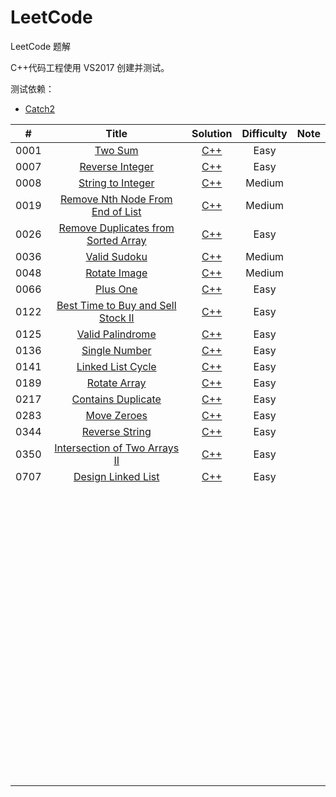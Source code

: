 # LeetCode
LeetCode 题解



C++代码工程使用 VS2017 创建并测试。



测试依赖：

- [Catch2](https://github.com/catchorg/Catch2)



|  #   |                            Title                             |                           Solution                           | Difficulty | Note |
| :--: | :----------------------------------------------------------: | :----------------------------------------------------------: | :--------: | ---- |
| 0001 |      [Two Sum](https://leetcode.com/problems/two-sum/)       | [C++](https://github.com/CPythoner/LeetCode/blob/master/0001.%20Two%20Sum/0001.%20Two%20Sum.h) |    Easy    |      |
| 0007 | [Reverse Integer](https://leetcode.com/problems/reverse-integer/) | [C++](https://github.com/CPythoner/LeetCode/blob/master/0007.%20Reverse%20Integer/0007.%20Reverse%20Integer.h) |    Easy    |      |
| 0008 | [String to Integer](<https://leetcode.com/problems/string-to-integer-atoi/>) | [C++](https://github.com/CPythoner/LeetCode/blob/master/0007.%20Reverse%20Integer/0007.%20Reverse%20Integer.h) |   Medium   |      |
| 0019 | [Remove Nth Node From End of List](https://leetcode.com/problems/remove-nth-node-from-end-of-list/) | [C++](https://github.com/CPythoner/LeetCode/blob/master/0019.%20Remove%20Nth%20Node%20From%20End%20of%20List/0019.%20Remove%20Nth%20Node%20From%20End%20of%20List.h) |   Medium   |      |
| 0026 | [Remove Duplicates from Sorted Array](https://leetcode.com/problems/remove-duplicates-from-sorted-array/) | [C++](https://github.com/CPythoner/LeetCode/blob/master/0026.%20Remove%20Duplicates%20from%20Sorted%20Array/0026.%20Remove%20Duplicates%20from%20Sorted%20Array.h) |    Easy    |      |
| 0036 | [Valid Sudoku](https://leetcode.com/problems/valid-sudoku/)  | [C++](https://github.com/CPythoner/LeetCode/blob/master/0036.%20Valid%20Sudoku/0036.%20Valid%20Sudoku.h) |   Medium   |      |
| 0048 | [Rotate Image](https://leetcode.com/problems/rotate-image/)  | [C++](https://github.com/CPythoner/LeetCode/tree/master/0048.%20Rotate%20Image) |   Medium   |      |
| 0066 |     [Plus One](https://leetcode.com/problems/plus-one/)      | [C++](https://github.com/CPythoner/LeetCode/blob/master/0066.%20Plus%20One/0066.%20Plus%20One.h) |    Easy    |      |
| 0122 | [Best Time to Buy and Sell Stock II](https://leetcode.com/problems/best-time-to-buy-and-sell-stock-ii/) | [C++](https://github.com/CPythoner/LeetCode/blob/master/0122.%20Best%20Time%20to%20Buy%20and%20Sell%20Stock%20II/0122.%20Best%20Time%20to%20Buy%20and%20Sell%20Stock%20II.h) |    Easy    |      |
| 0125 | [Valid Palindrome](https://leetcode.com/problems/valid-palindrome/) | [C++](https://github.com/CPythoner/LeetCode/blob/master/0125.%20Valid%20Palindrome/0125.%20Valid%20Palindrome.h) |    Easy    |      |
| 0136 | [Single Number](https://leetcode.com/problems/single-number/) | [C++](https://github.com/CPythoner/LeetCode/blob/master/0136.%20Single%20Number/0136.%20Single%20Number.h) |    Easy    |      |
| 0141 | [Linked List Cycle](https://leetcode.com/problems/linked-list-cycle/) | [C++](https://github.com/CPythoner/LeetCode/blob/master/0141.%20Linked%20List%20Cycle/0141.%20Linked%20List%20Cycle.h) |    Easy    |      |
| 0189 | [Rotate Array](https://leetcode.com/problems/rotate-array/)  | [C++](https://github.com/CPythoner/LeetCode/blob/master/0189.%20Rotate%20Array/0189.%20Rotate%20Array.h) |    Easy    |      |
| 0217 | [Contains Duplicate](https://leetcode.com/problems/contains-duplicate/) | [C++](https://github.com/CPythoner/LeetCode/blob/master/0217.%20Contains%20Duplicate/0217.%20Contains%20Duplicate.h) |    Easy    |      |
| 0283 |  [Move Zeroes](https://leetcode.com/problems/move-zeroes/)   | [C++](https://github.com/CPythoner/LeetCode/blob/master/0283.%20Move%20Zeroes/0283.%20Move%20Zeroes.h) |    Easy    |      |
| 0344 | [Reverse String](https://leetcode.com/problems/reverse-string/) | [C++](https://github.com/CPythoner/LeetCode/blob/master/0344.%20Reverse%20String/0344.%20Reverse%20String.h) |    Easy    |      |
| 0350 | [Intersection of Two Arrays II](https://leetcode.com/problems/intersection-of-two-arrays-ii/) | [C++](https://github.com/CPythoner/LeetCode/blob/master/0350.%20Intersection%20of%20Two%20Arrays%20II/0350.%20Intersection%20of%20Two%20Arrays%20II.h) |    Easy    |      |
| 0707 | [Design Linked List](https://leetcode.com/problems/design-linked-list/) | [C++](https://github.com/CPythoner/LeetCode/blob/master/0707.%20Design%20Linked%20List/0707.%20Design%20Linked%20List.h) |    Easy    |      |
|      |                                                              |                                                              |            |      |
|      |                                                              |                                                              |            |      |
|      |                                                              |                                                              |            |      |
|      |                                                              |                                                              |            |      |
|      |                                                              |                                                              |            |      |
|      |                                                              |                                                              |            |      |
|      |                                                              |                                                              |            |      |
|      |                                                              |                                                              |            |      |
|      |                                                              |                                                              |            |      |
|      |                                                              |                                                              |            |      |
|      |                                                              |                                                              |            |      |
|      |                                                              |                                                              |            |      |
|      |                                                              |                                                              |            |      |
|      |                                                              |                                                              |            |      |
|      |                                                              |                                                              |            |      |
|      |                                                              |                                                              |            |      |
|      |                                                              |                                                              |            |      |
|      |                                                              |                                                              |            |      |
|      |                                                              |                                                              |            |      |
|      |                                                              |                                                              |            |      |
|      |                                                              |                                                              |            |      |
|      |                                                              |                                                              |            |      |
|      |                                                              |                                                              |            |      |
|      |                                                              |                                                              |            |      |
|      |                                                              |                                                              |            |      |
|      |                                                              |                                                              |            |      |
|      |                                                              |                                                              |            |      |
|      |                                                              |                                                              |            |      |
|      |                                                              |                                                              |            |      |
|      |                                                              |                                                              |            |      |
|      |                                                              |                                                              |            |      |
|      |                                                              |                                                              |            |      |
|      |                                                              |                                                              |            |      |
|      |                                                              |                                                              |            |      |
|      |                                                              |                                                              |            |      |
|      |                                                              |                                                              |            |      |
|      |                                                              |                                                              |            |      |
|      |                                                              |                                                              |            |      |
|      |                                                              |                                                              |            |      |
|      |                                                              |                                                              |            |      |
|      |                                                              |                                                              |            |      |
|      |                                                              |                                                              |            |      |
|      |                                                              |                                                              |            |      |
|      |                                                              |                                                              |            |      |
|      |                                                              |                                                              |            |      |
|      |                                                              |                                                              |            |      |
|      |                                                              |                                                              |            |      |
|      |                                                              |                                                              |            |      |
|      |                                                              |                                                              |            |      |
|      |                                                              |                                                              |            |      |
|      |                                                              |                                                              |            |      |
|      |                                                              |                                                              |            |      |
|      |                                                              |                                                              |            |      |
|      |                                                              |                                                              |            |      |
|      |                                                              |                                                              |            |      |
|      |                                                              |                                                              |            |      |
|      |                                                              |                                                              |            |      |
|      |                                                              |                                                              |            |      |
|      |                                                              |                                                              |            |      |
|      |                                                              |                                                              |            |      |
|      |                                                              |                                                              |            |      |
|      |                                                              |                                                              |            |      |
|      |                                                              |                                                              |            |      |
|      |                                                              |                                                              |            |      |
|      |                                                              |                                                              |            |      |
|      |                                                              |                                                              |            |      |
|      |                                                              |                                                              |            |      |
|      |                                                              |                                                              |            |      |
|      |                                                              |                                                              |            |      |
|      |                                                              |                                                              |            |      |
|      |                                                              |                                                              |            |      |
|      |                                                              |                                                              |            |      |
|      |                                                              |                                                              |            |      |
|      |                                                              |                                                              |            |      |
|      |                                                              |                                                              |            |      |
|      |                                                              |                                                              |            |      |
|      |                                                              |                                                              |            |      |
|      |                                                              |                                                              |            |      |
|      |                                                              |                                                              |            |      |
|      |                                                              |                                                              |            |      |


